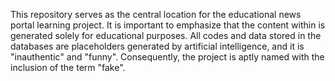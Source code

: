 This repository serves as the central location for the educational news portal learning project. It is important to emphasize that the content within is generated solely for educational purposes. All codes and data stored in the databases are placeholders generated by artificial intelligence, and it is "inauthentic" and "funny". Consequently, the project is aptly named with the inclusion of the term "fake".
